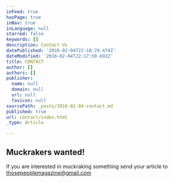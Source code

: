 ```yaml
---
inFeed: true
hasPage: true
inNav: true
inLanguage: null
starred: false
keywords: []
description: Contact Us
datePublished: '2016-02-04T22:18:29.474Z'
dateModified: '2016-02-04T22:17:50.692Z'
title: CONTACT
author: []
authors: []
publisher:
  name: null
  domain: null
  url: null
  favicon: null
sourcePath: _posts/2016-02-04-contact.md
published: true
url: contact/index.html
_type: Article

---
```

## Muckrakers wanted! 

If you are interested in muckraking something send your
article to thosepeoplemagazine@gmail.com